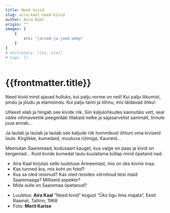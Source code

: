 ```yaml
---
title: Need kivid
slug: aira-kaal-need-kivid
author: Aira Kaal
origin: ""
images: [
    {
        src: "jarved-ja-joed.webp"
    }
]
# dictionary: [[ei, ole]]
# tags: []
---
```


<h1 class="story-h1">
    {{frontmatter.title}}
</h1>

<!-- Fotole: Need kivid ajavad mind hulluks -->

Need kivid mind ajavad hulluks,
kui palju vorme on neil!
Kui palju liikumist, pindu
ja jõudu ja elamisindu.
Kui palju taimi
ja lõhnu,
mis täidavad õhku!

Uhkesti elab ja hingab see kivide riik.
Siin kaljulohkudes kannutäis vett,
seal väike vihmaveetiik
peegeldab lillakaid nelke
ja sajasarvelist sammalt,
linnule juua annab...

Ja laulab ja laulab ja laulab
see kaljude riik
hommikust õhtuni
oma kiviseid laule.
Kirglikke, kumedaid,
muutuva rütmiga,
Kauneid…

Meenutan Saaremaad,
kodusaart kauget,
kus valge on paas
ja kivid on kergemad…
Kuid kivide kumedat laulu
kuulatama
küllap mind õpetand nad. 


<story-author :author="frontmatter.author" :origin="frontmatter.origin" />
<!-- <story-dictionary :terms="frontmatter.dictionary" /> -->

<details-wrapper summary="Mõtlemiseks ja arutlemiseks">

- Aira Kaal kirjutas selle luuletuse Armeeniast, mis on üks kivine maa.
- Kas tunned ära, mis koht on fotol?
- Kus sa oled reisinud? Kas oled reisides võrrelnud teisi maid Saaremaaga? Milliseid aspekte?
- Mida sulle on Saaremaa õpetanud?

</details-wrapper>


<details-wrapper summary="Allikad" class="text-sm" icon="IconSources">

- Luuletus: **Aira Kaal** “Need kivid” kogust “Üks tigu ilma majata”, Eesti Raamat, Tallinn, 1968
- Foto: **Merit Karise**

</details-wrapper>

